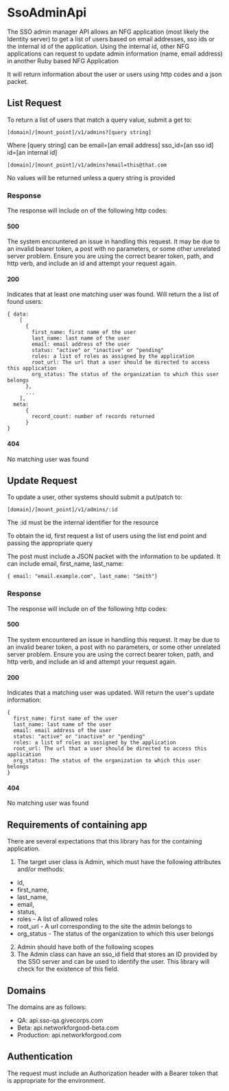 # SsoAdminApi

The SSO admin manager API allows an NFG application (most likely the Identity server) to get a list of users based on email addresses, sso ids or the internal id of the application. Using the internal id, other NFG applications can request to update admin information (name, email address) in another Ruby based NFG Application

It will return information about the user or users using http codes and a json packet.

## List Request

To return a list of users that match a query value, submit a get to:

````
[domain]/[mount_point]/v1/admins?[query string]
````

Where [query string] can be
  email=[an email address]
  sso_id=[an sso id]
  id=[an internal id]

```
[domain]/[mount_point]/v1/admins?email=this@that.com
```

No values will be returned unless a query string is provided

### Response

The response will include on of the following http codes:

#### 500
The system encountered an issue in handling this request. It may be due to an invalid bearer token, a post with no parameters, or some other unrelated server problem. Ensure you are using the correct bearer token, path, and http verb, and include an id and attempt your request again.

#### 200
Indicates that at least one matching user was found. Will return the a list of found users:

````
{ data:
    [
      {
        first_name: first name of the user
        last_name: last name of the user
        email: email address of the user
        status: "active" or "inactive" or "pending"
        roles: a list of roles as assigned by the application
        root_url: The url that a user should be directed to access this application
        org_status: The status of the organization to which this user belongs
      },
      ...
    ],
  meta:
      {
        record_count: number of records returned
      }
}
````

#### 404
No matching user was found


## Update Request

To update a user, other systems should submit a put/patch to:

````
[domain]/[mount_point]/v1/admins/:id
````

The :id must be the internal identifier for the resource

To obtain the id, first request a list of users using the list end point and passing the appropriate query

The post must include a JSON packet with the information to be updated. It can include email, first_name, last_name:

````
{ email: "email.example.com", last_name: "Smith"}
````

### Response

The response will include on of the following http codes:

#### 500
The system encountered an issue in handling this request. It may be due to an invalid bearer token, a post with no parameters, or some other unrelated server problem. Ensure you are using the correct bearer token, path, and http verb, and include an id and attempt your request again.

#### 200
Indicates that a matching user was updated. Will return the user's update information:

````
{
  first_name: first name of the user
  last_name: last name of the user
  email: email address of the user
  status: "active" or "inactive" or "pending"
  roles: a list of roles as assigned by the application
  root_url: The url that a user should be directed to access this application
  org_status: The status of the organization to which this user belongs
}
````

#### 404
No matching user was found

## Requirements of containing app
There are several expectations that this library has for the containing application.
1. The target user class is Admin, which must have the following attributes and/or methods:
  * id,
  * first_name,
  * last_name,
  * email,
  * status,
  * roles - A list of allowed roles
  * root_url - A url corresponding to the site the admin belongs to
  * org_status - The status of the organization to which this user belongs
2. Admin should have both of the following scopes
3. The Admin class can have an sso_id field that stores an ID provided by the SSO server and can be used to identify the user. This library will check for the existence of this field.

## Domains
The domains are as follows:

* QA: api.sso-qa.givecorps.com
* Beta: api.networkforgood-beta.com
* Production: api.networkforgood.com

## Authentication
The request must include an Authorization header with a Bearer token that is appropriate for the environment.